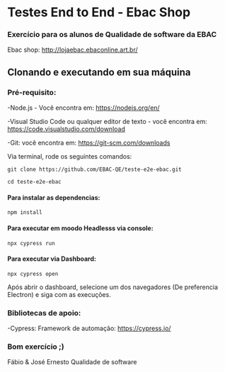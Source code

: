 # Testes End to End - Ebac Shop
### Exercício para os alunos de Qualidade de software da EBAC 

Ebac shop: http://lojaebac.ebaconline.art.br/

## Clonando e executando em sua máquina

### Pré-requisito:

-Node.js - Você encontra em: https://nodejs.org/en/

-Visual Studio Code ou qualquer editor de texto - você encontra em: https://code.visualstudio.com/download

-Git: você encontra em: https://git-scm.com/downloads


Via terminal, rode os seguintes comandos:
```  
git clone https://github.com/EBAC-QE/teste-e2e-ebac.git
```
```
cd teste-e2e-ebac
```

#### Para instalar as dependencias:
```
npm install 
```

#### Para executar em moodo Headlesss via console:
```
npx cypress run
```

#### Para executar via Dashboard:
```
npx cypress open 
```
Após abrir o dashboard, selecione um dos navegadores (De preferencia Electron) e siga com as execuções. 


### Bibliotecas de apoio:
-Cypress: Framework de automação: https://cypress.io/

### Bom exercício ;) 
Fábio & José Ernesto
Qualidade de software




